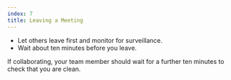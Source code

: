 ```yaml
---
index: 7
title: Leaving a Meeting
---
```

*	Let others leave first and monitor for surveillance.  
*	Wait about ten minutes before you leave. 

If collaborating, your team member should wait for a further ten minutes to check that you are clean.